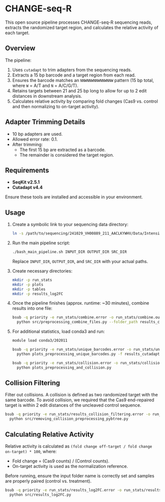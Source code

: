 # CHANGE-seq-R

This open source pipeline processes CHANGE-seq-R sequencing reads, extracts the randomized target region, and calculates the relative activity of each target.

## Overview

The pipeline:

1. Uses `cutadapt` to trim adapters from the sequencing reads.
2. Extracts a 15 bp barcode and a target region from each read.
3. Ensures the barcode matches an `NNWNNWNNWNNWNNW` pattern (15 bp total, where `W` = A/T and `N` = A/C/G/T).
4. Retains targets between 21 and 25 bp long to allow for up to 2 edit distances in downstream analysis.
5. Calculates relative activity by comparing fold changes (Cas9 vs. control and then normalizing to on-target activity).

## Adapter Trimming Details

- 10 bp adapters are used.
- Allowed error rate: 0.1.
- After trimming:
  - The first 15 bp are extracted as a barcode.
  - The remainder is considered the target region.
  
## Requirements

- **SeqKit v2.5.1**  
- **Cutadapt v4.4**

Ensure these tools are installed and accessible in your environment.

## Usage

1. Create a symbolic link to your sequencing data directory:
   ```bash
   ln -s /path/to/sequencing/241029_VH00889_211_AACLKYWHV/Data/Intensities/BaseCalls ./241029_VH00889_211_AACLKYWHV
   ```

2. Run the main pipeline script:
   ```bash
   ./bash_main_pipeline.sh INPUT_DIR OUTPUT_DIR SRC_DIR
   ```
   
   Replace `INPUT_DIR`, `OUTPUT_DIR`, and `SRC_DIR` with your actual paths.

3. Create necessary directories:
   ```bash
   mkdir -p run_stats
   mkdir -p plots
   mkdir -p tables
   mkdir -p results_log2FC
   ```

4. Once the pipeline finishes (approx. runtime: ~30 minutes), combine results into one file:
   ```bash
   bsub -q priority -e run_stats/combine.error -o run_stats/combine.out -M 800000MB -n 1 \
     python src/preprocessing_combine_files.py --folder_path results_cutadaptv2 --sample_info sample_info.csv
   ```

5. For additional statistics, load conda3 and run:
   ```bash
   module load conda3/202011

   bsub -q priority -e run_stats/unique_barcodes.error -o run_stats/unique_barcodes.out -M 800000MB \
     python plots_preprocessing_unique_barcodes.py -f results_cutadaptv2/all_results_combined_cleaned_21_25.csv

   bsub -q priority -e run_stats/collision.error -o run_stats/collision.out -M 800000MB \
     python plots_preprocessing_and_collision.py
   ```

## Collision Filtering

Filter out collisions. A collision is defined as two randomized target with the same barcode. To avoid collision, we required that the Cas9 end-repaired target is within 2 edit distances of the uncleaved control sequence.

```bash
bsub -q priority -e run_stats/results_collision_filtering.error -o run_stats/results_collision_filtering.out -M 800000MB \
  python src/removing_collision_preprocessing_pybtree.py
```

## Calculating Relative Activity

Relative activity is calculated as `(fold change off-target / fold change on-target) * 100`, where:

- Fold change = (Cas9 counts) / (Control counts).
- On-target activity is used as the normalization reference.

Before running, ensure the input folder name is correctly set and samples are properly paired (control vs. treatment).

```bash
bsub -q priority -e run_stats/results_log2FC.error -o run_stats/results_log2FC.out -M 800000MB \
  python src/results_log2FC.py
```
